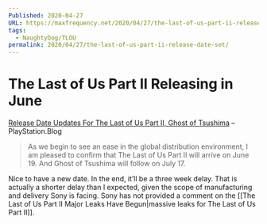 ```yaml
---
Published: 2020-04-27
URL: https://maxfrequency.net/2020/04/27/the-last-of-us-part-ii-release-date-set/
tags:
  - NaughtyDog/TLOU
permalink: 2020/04/27/the-last-of-us-part-ii-release-date-set/
---
```

# The Last of Us Part II Releasing in June

[Release Date Updates For The Last of Us Part II, Ghost of Tsushima](https://blog.us.playstation.com/2020/04/27/release-date-updates-for-the-last-of-us-part-ii-ghost-of-tsushima/) – PlayStation.Blog

> As we begin to see an ease in the global distribution environment, I am pleased to confirm that The Last of Us Part II will arrive on June 19. And Ghost of Tsushima will follow on July 17.

Nice to have a new date. In the end, it’ll be a three week delay. That is actually a shorter delay than I expected, given the scope of manufacturing and delivery Sony is facing. Sony has not provided a comment on the [[The Last of Us Part II Major Leaks Have Begun|massive leaks for The Last of Us Part II]].